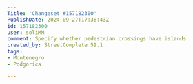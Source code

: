 ```yaml
---
Title: 'Changeset #157182300'
PublishDate: 2024-09-27T17:38:43Z
id: 157182300
user: soliMM
comment: Specify whether pedestrian crossings have islands
created_by: StreetComplete 59.1
tags:
- Montenegro
- Podgorica

---
```

